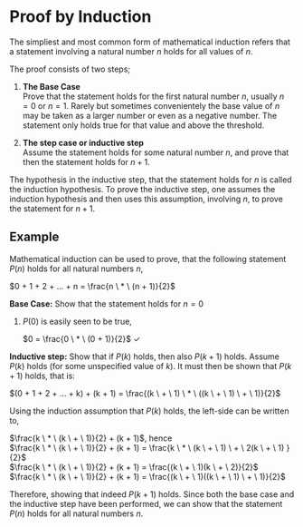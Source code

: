 # Proof by Induction

The simpliest and most common form of mathematical induction refers that a statement involving a natural number $n$ holds for all values of $n$. <br>

The proof consists of two steps;

1. **The Base Case** <br>
    Prove that the statement holds for the first natural number $n$, usually $n = 0$ or $n = 1$. Rarely but sometimes convenientely the base value of $n$ may be taken as a larger number or even as a negative number. The statement only holds true for that value and above the threshold.

2. **The step case or inductive step** <br>
   Assume the statement holds for some natural number $n$, and prove that then the statement holds for $n+1$.

The hypothesis in the inductive step, that the statement holds for $n$ is called the induction hypothesis. To prove the inductive step, one assumes the induction hypothesis and then uses this assumption, involving $n$, to prove the statement for $n + 1$.

## Example

Mathematical induction can be used to prove, that the following statement $P(n)$ holds for all natural numbers $n$, <br>

$0 + 1 + 2 + ... + n = \frac{n \ * \ (n + 1)}{2}$


**Base Case:** Show that the statement holds for $n = 0$ <br>

1. $P(0)$ is easily seen to be true, <br>

   $0 = \frac{0 \ * \ (0 + 1)}{2}$ $\checkmark$

**Inductive step:** Show that if $P(k)$ holds, then also $P(k+1)$ holds. Assume $P(k)$ holds (for some unspecified value of $k$). It must then be shown that $P(k + 1)$ holds, that is: <br>

$(0 + 1 + 2 + ... + k) + (k + 1) = \frac{(k \ + \ 1) \ * \ ((k \ + \ 1) \ + \ 1)}{2}$ 
   
Using the induction assumption that $P(k)$ holds, the left-side can be written to,

$\frac{k \ * \ (k \ + \ 1)}{2} + (k + 1)$, hence <br>
$\frac{k \ * \ (k \ + \ 1)}{2} + (k + 1) = \frac{k \ * \ (k \ + \ 1) \ + \ 2(k \ + \ 1) }{2}$ <br>
$\frac{k \ * \ (k \ + \ 1)}{2} + (k + 1) = \frac{(k \ + \ 1)(k \ + \ 2)}{2}$ <br>
$\frac{k \ * \ (k \ + \ 1)}{2} + (k + 1) = \frac{(k \ + \ 1)((k \ + \ 1) \ + \ 1)}{2}$ <br>

Therefore, showing that indeed $P(k + 1)$ holds. Since both the base case and the inductive step have been performed, we can show that the statement $P(n)$ holds for all natural numbers $n$.
